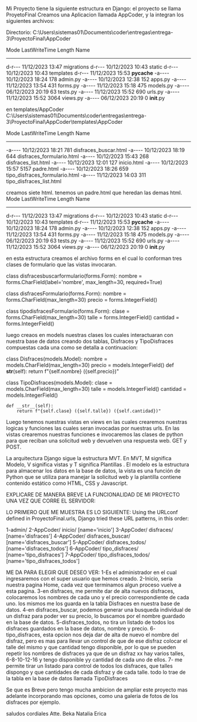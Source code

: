 Mi Proyecto tiene la siguiente estructura en Django:
el proyecto se llama ProyetoFinal
Creamos una Aplicacion llamada AppCoder, y la integran los siguientes archivos:

   Directorio: C:\Users\sistemas01\Documents\coder\entregas\entrega-3\ProyectoFinal\AppCoder


Mode                 LastWriteTime         Length Name
----                 -------------         ------ ----
d-r---        11/12/2023     13:47                migrations
d-r---        10/12/2023     10:43                static
d-r---        10/12/2023     10:43                templates
d-r---        11/12/2023     15:53                __pycache__
-a----        10/12/2023     18:24            178 admin.py
-a----        10/12/2023     12:38            152 apps.py
-a----        11/12/2023     13:54            431 forms.py
-a----        11/12/2023     15:18            475 models.py
-a----        06/12/2023     20:19             63 tests.py
-a----        11/12/2023     15:52            690 urls.py
-a----        11/12/2023     15:52           3064 views.py
-a----        06/12/2023     20:19              0 __init__.py

en templates/AppCoder
  C:\Users\sistemas01\Documents\coder\entregas\entrega-3\ProyectoFinal\AppCoder\templates\AppCoder


Mode                 LastWriteTime         Length Name
----                 -------------         ------ ----
-a----        10/12/2023     18:21            781 disfraces_buscar.html
-a----        10/12/2023     18:19            644 disfraces_formulario.html
-a----        10/12/2023     15:43            268 disfraces_list.html
-a----        10/12/2023     12:01            127 inicio.html
-a----        10/12/2023     15:57           5157 padre.html
-a----        10/12/2023     18:26            659 tipo_disfraces_formulario.html
-a----        11/12/2023     14:03            311 tipo_disfraces_list.html

creamos  siete html.
tenemos un padre.html que heredan las demas html.
Mode                 LastWriteTime         Length Name
----                 -------------         ------ ----
d-r---        11/12/2023     13:47                migrations
d-r---        10/12/2023     10:43                static
d-r---        10/12/2023     10:43                templates
d-r---        11/12/2023     15:53                __pycache__
-a----        10/12/2023     18:24            178 admin.py
-a----        10/12/2023     12:38            152 apps.py
-a----        11/12/2023     13:54            431 forms.py
-a----        11/12/2023     15:18            475 models.py
-a----        06/12/2023     20:19             63 tests.py
-a----        11/12/2023     15:52            690 urls.py
-a----        11/12/2023     15:52           3064 views.py
-a----        06/12/2023     20:19              0 __init__.py


en esta estructura creamos el archivo forms en el cual lo conforman tres clases de formulario que las vistas invocaran.

class disfracesbuscarformulario(forms.Form):
    nombre = forms.CharField(label='nombre', max_length=30, required=True)

class disfracesFormulario(forms.Form):
    nombre = forms.CharField(max_length=30)
    precio = forms.IntegerField()

class tipodisfracesFormulario(forms.Form):
    clase = forms.CharField(max_length=30)
    talle = forms.IntegerField()
    cantidad = forms.IntegerField()

luego creaos en models nuestras clases los cuales interactuaran con nuestra base de datos creando dos tablas, Disfraces y TipoDisfraces compuestas cada una como se detalla a continuacion:

class Disfraces(models.Model):
    nombre = models.CharField(max_length=30)
    precio = models.IntegerField()
    def __str__(self):
        return f"{self.nombre} ({self.precio})"

class TipoDisfraces(models.Model):
    clase = models.CharField(max_length=30)
    talle = models.IntegerField()
    cantidad = models.IntegerField()

   
    def __str__(self):
        return f"{self.clase} ({self.talle}) ({self.cantidad})"

Luego tenemos nuestras vistas en views en las cuales crearemos nuestras logicas y funciones las cuales seran invocadas por nuestras urls.
En las vistas crearemos nuestras funciones e invocaremos las clases de python para que reciban una solicitud web y devuelven una respuesta web. GET y POST.

La arquitectura Django sigue la estructura MVT. En MVT, M significa Modelo, V significa vistas y T significa Plantillas . El modelo es la estructura para almacenar los datos en la base de datos, la vista es una función de Python que se utiliza para manejar la solicitud web y la plantilla contiene contenido estático como HTML, CSS y Javascript.

EXPLICARE DE MANERA BREVE LA FUNCIONALIDAD DE MI PROYECTO UNA VEZ QUE CORRE EL SERVIDOR:

LO PRIMERO QUE ME MUESTRA ES LO SIGUIENTE:
Using the URLconf defined in ProyectoFinal.urls, Django tried these URL patterns, in this order:

1-admin/
2-AppCoder/ inicio/ [name='inicio']
3-AppCoder/ disfraces/ [name='disfraces']
4-AppCoder/ disfraces_buscar/ [name='disfraces_buscar']
5-AppCoder/ disfraces_todos/ [name='disfraces_todos']
6-AppCoder/ tipo_disfraces/ [name='tipo_disfraces']
7-AppCoder/ tipo_disfraces_todos/ [name='tipo_disfraces_todos']


ME DA PARA ELEGIR QUE DESEO VER:
1-Es el administrador en el cual ingresaremos con el super usuario que hemos creado.
2-Inicio, seria nuestra pagina Home, cada vez que terminamos algun proceso vuelve a esta pagina.
3-en disfraces, me permite dar de alta nuevos disfraces, colocaremos los nombres de cada uno y el precio correspondiente de cada uno. los mismos me los guarda en la tabla Disfraces en nuestra base de datos.
4-en disfraces_buscar, podemos generar una busqueda individual de un disfraz para poder ver su precio, lo buscamos por el nombre guardado en la base de datos.
5-disfraces_todos, no tira un listado de todos los disfraces guardados en la base de datos, nombre y precio.
6- tipo_disfraces, esta opcion nos deja dar de alta de nuevo el nombre del disfraz, pero es mas para llevar un control de que de ese disfraz colocar el talle del mismo y que cantidad tengo disponible, por lo que se pueden repetir los nombres de disfraces ya que de un disfraz xx hay varios talles, 6-8-10-12-16 y tengo disponible yy cantidad de cada uno de ellos.
7- me permite tirar un listado para control de todos los disfraces, que talles dispongo y que cantidades de cada disfraz y de cada talle.
todo lo trae de la tabla en la base de datos llamada TipoDisfraces


Se que es Breve pero tengo mucha ambicion de ampliar este proyecto mas adelante incorporando mas opciones, como una galeria de fotos de los disfraces por ejemplo.

saludos cordiales
Atte. Beka Natalia Erica

        

